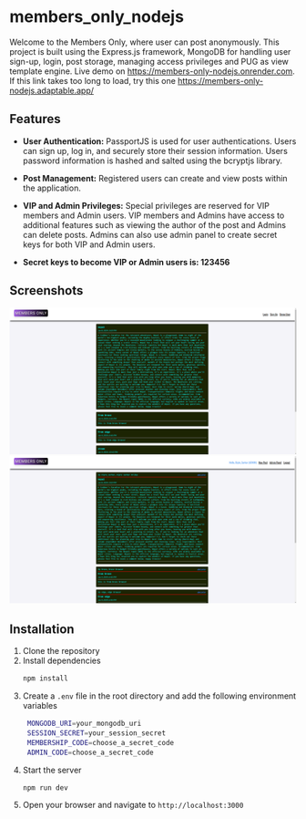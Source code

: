 # members_only_nodejs

Welcome to the Members Only, where user can post anonymously. This project is built using the Express.js framework, MongoDB for handling user sign-up, login, post storage, managing access privileges and PUG as view template engine. Live demo on https://members-only-nodejs.onrender.com. If this link takes too long to load, try this one https://members-only-nodejs.adaptable.app/

## Features

- **User Authentication:** PassportJS is used for user authentications. Users can sign up, log in, and securely store their session information. Users password information is hashed and salted using the bcryptjs library. 
  
- **Post Management:** Registered users can create and view posts within the application.

- **VIP and Admin Privileges:** Special privileges are reserved for VIP members and Admin users. VIP members and Admins have access to additional features such as viewing the author of the post and Admins can delete posts. Admins can also use admin panel to create secret keys for both VIP and Admin users. 

- **Secret keys to become VIP or Admin users is: 123456**

## Screenshots

![Home Page](./public/images/screenshots/s1.PNG)
![Profile Page](./public/images/screenshots/s2.PNG)


## Installation

1. Clone the repository
2. Install dependencies
   ```sh
   npm install
   ```
3. Create a `.env` file in the root directory and add the following environment variables
   ```sh
    MONGODB_URI=your_mongodb_uri
    SESSION_SECRET=your_session_secret
    MEMBERSHIP_CODE=choose_a_secret_code
    ADMIN_CODE=choose_a_secret_code
    ```
4. Start the server
    ```sh
    npm run dev
    ```
5. Open your browser and navigate to `http://localhost:3000`